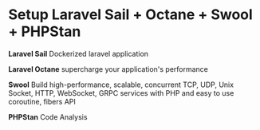 # Setup Laravel Sail + Octane + Swool + PHPStan

**Laravel Sail** Dockerized laravel application

**Laravel Octane** supercharge your application's performance

**Swool** Build high-performance, scalable, concurrent TCP, UDP, Unix Socket, HTTP, WebSocket, GRPC services with PHP and easy to use coroutine, fibers API

**PHPStan** Code Analysis
